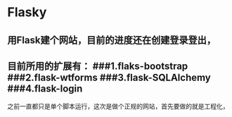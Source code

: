 # Flasky

用Flask建个网站，目前的进度还在创建登录登出，
--
目前所用的扩展有：
###1.flaks-bootstrap
###2.flask-wtforms
###3.flask-SQLAlchemy
###4.flask-login
-
之前一直都只是单个脚本运行，这次是做个正规的网站，首先要做的就是工程化，


